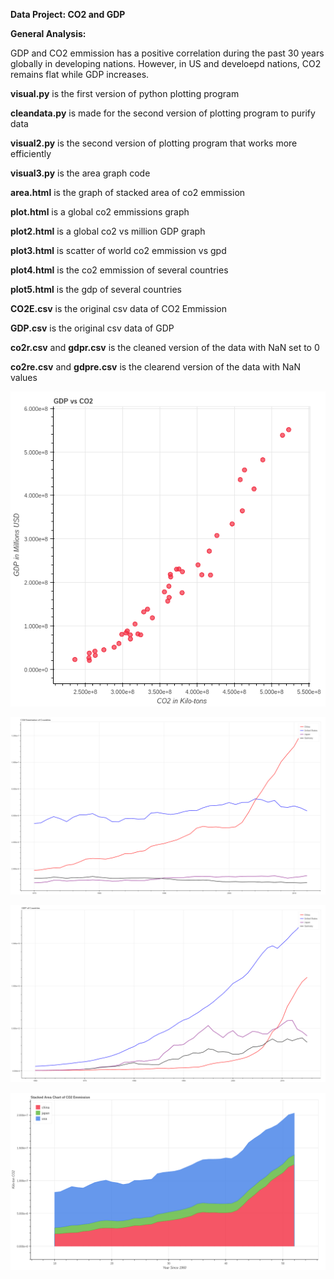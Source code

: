 **Data Project: CO2 and GDP**

**General Analysis:**

GDP and CO2 emmission has a positive correlation during the past 30 years globally in developing nations. However, in US and develoepd nations, CO2 remains flat while GDP increases. 

**visual.py** is the first version of python plotting program

**cleandata.py** is made for the second version of plotting program to purify data

**visual2.py** is the second version of plotting program that works more efficiently

**visual3.py** is the area graph code

**area.html** is the graph of stacked area of co2 emmission

**plot.html** is a global co2 emmissions graph

**plot2.html** is a global co2 vs million GDP graph

**plot3.html** is scatter of world co2 emmission vs gpd

**plot4.html** is the co2 emmission of several countries

**plot5.html** is the gdp of several countries

**CO2E.csv** is the original csv data of CO2 Emmission

**GDP.csv** is the original csv data of GDP

**co2r.csv** and **gdpr.csv** is the cleaned version of the data with NaN set to 0

**co2re.csv** and **gdpre.csv** is the clearend version of the data with NaN values

![Image of plot3](https://github.com/UCMHSProgramming16-17/final-project-shadowninjazx/blob/master/plot3.png)

![Image of plot4](https://github.com/UCMHSProgramming16-17/final-project-shadowninjazx/blob/master/plot4.png)

![Image of plot5](https://github.com/UCMHSProgramming16-17/final-project-shadowninjazx/blob/master/plot5.png)

![Image of plot5](https://github.com/UCMHSProgramming16-17/final-project-shadowninjazx/blob/master/area.png)

